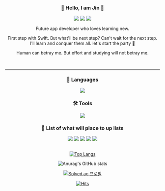 <div align="center">

### 👋 Hello, I am Jin 👋 <br/>
<a href="https://github.com/Jin418code"><img src="https://img.shields.io/badge/GitHub-181717?style=flat-square&logo=GitHub&logoColor=white"/></a> 
<a href="https://www.instagram.com/jin418code/"><img src="https://img.shields.io/badge/Instagram-E4405F?style=flat-square&logo=Instagram&logoColor=white"/></a>
<a href="https://velog.io/@jin418code/"><img src="https://img.shields.io/badge/Velog-20C997?style=flat-square&logo=Velog&logoColor=white"/></a>



Future app developer who loves learning new.
  

  
First step with Swift. But what'll be next step? Can't wait for the next step. <br/>
I'll learn and conquer them all. let's start the party 🥳


  
Human can betray me. But effort and studying will not betray me.

<br/>
  
----------------------------

### 📖 Languages <br/>

<img src="https://img.shields.io/badge/Swift-F05138?style=flat-square&logo=Swift&logoColor=white"/>

<br/>
  
### 🛠 Tools <br/>
  
<img src="https://img.shields.io/badge/GitHub-181717?style=flat-square&logo=GitHub&logoColor=white"/>

<br/>

### 📘 List of what will place to up lists <br/>

<img src="https://img.shields.io/badge/Kotlin-7F52FF?style=flat-square&logo=Kotlin&logoColor=white"/>
<img src="https://img.shields.io/badge/Flutter-02569B?style=flat-square&logo=Flutter&logoColor=white"/>
<img src="https://img.shields.io/badge/MySQL-4479A1?style=flat-square&logo=MySQL&logoColor=white"/>
<img src="https://img.shields.io/badge/ReactiveX-B7178C?style=flat-square&logo=ReactiveX-&logoColor=white"/>
<img src="https://img.shields.io/badge/CocoaPods-EE3322?style=flat-square&logo=CocoaPods-&logoColor=white"/>

<br/>
<br/>

  
[![Top Langs](https://github-readme-stats.vercel.app/api/top-langs/?username=Jin418code&langs_count=8)](https://github.com/Jin418code/github-readme-stats)
<br/>

![Anurag's GitHub stats](https://github-readme-stats.vercel.app/api?username=Jin418code&show_icons=true&theme=radical)
<br/>

[![Solved.ac 프로필](http://mazassumnida.wtf/api/v2/generate_badge?boj=이름)](https://solved.ac/이름)
<br/>

[![Hits](https://hits.seeyoufarm.com/api/count/incr/badge.svg?url=https%3A%2F%2Fgithub.com%2FJin418code%2FJin418code&count_bg=%2367E244&title_bg=%2348494F&icon=&icon_color=%23E7E7E7&title=hits&edge_flat=false)](https://hits.seeyoufarm.com)

</div>
